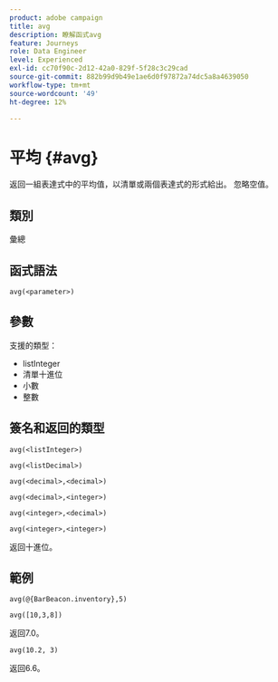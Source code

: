 ```yaml
---
product: adobe campaign
title: avg
description: 瞭解函式avg
feature: Journeys
role: Data Engineer
level: Experienced
exl-id: cc70f90c-2d12-42a0-829f-5f28c3c29cad
source-git-commit: 882b99d9b49e1ae6d0f97872a74dc5a8a4639050
workflow-type: tm+mt
source-wordcount: '49'
ht-degree: 12%

---
```


# 平均 {#avg}

返回一組表達式中的平均值，以清單或兩個表達式的形式給出。 忽略空值。


## 類別

彙總

## 函式語法

`avg(<parameter>)`

## 參數

支援的類型：

* listInteger
* 清單十進位
* 小數
* 整數

## 簽名和返回的類型

`avg(<listInteger>)`

`avg(<listDecimal>)`

`avg(<decimal>,<decimal>)`

`avg(<decimal>,<integer>)`

`avg(<integer>,<decimal>)`

`avg(<integer>,<integer>)`

返回十進位。

## 範例

`avg(@{BarBeacon.inventory},5)`

`avg([10,3,8])`

返回7.0。

`avg(10.2, 3)`

返回6.6。

